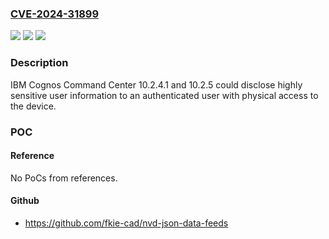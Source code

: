 ### [CVE-2024-31899](https://cve.mitre.org/cgi-bin/cvename.cgi?name=CVE-2024-31899)
![](https://img.shields.io/static/v1?label=Product&message=Cognos%20Command%20Center&color=blue)
![](https://img.shields.io/static/v1?label=Version&message=%3D%2010.2.4.1%2C%2010.2.5%20&color=brighgreen)
![](https://img.shields.io/static/v1?label=Vulnerability&message=CWE-256%20Plaintext%20Storage%20of%20a%20Password&color=brighgreen)

### Description

IBM Cognos Command Center 10.2.4.1 and 10.2.5 could disclose highly sensitive user information to an authenticated user with physical access to the device.

### POC

#### Reference
No PoCs from references.

#### Github
- https://github.com/fkie-cad/nvd-json-data-feeds

